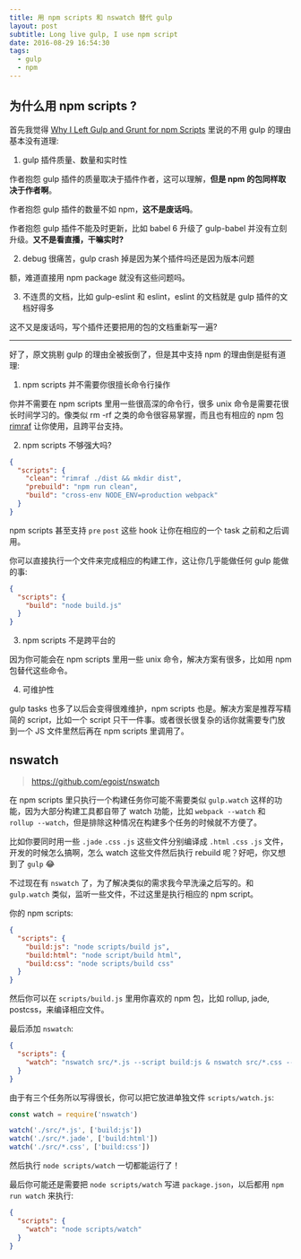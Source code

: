 ```yaml
---
title: 用 npm scripts 和 nswatch 替代 gulp
layout: post
subtitle: Long live gulp, I use npm script
date: 2016-08-29 16:54:30
tags:
  - gulp
  - npm
---
```


## <span>为什么用 npm scripts ?</span>

首先我觉得  [Why I Left Gulp and Grunt for npm Scripts](https://medium.freecodecamp.com/why-i-left-gulp-and-grunt-for-npm-scripts-3d6853dd22b8#.8wsejnq0u) 里说的不用 gulp 的理由基本没有道理:

1. gulp 插件质量、数量和实时性

作者抱怨 gulp 插件的质量取决于插件作者，这可以理解，**但是 npm 的包同样取决于作者啊**。

作者抱怨 gulp 插件的数量不如 npm，**这不是废话吗**。

作者抱怨 gulp 插件不能及时更新，比如 babel 6 升级了 gulp-babel 并没有立刻升级。**又不是看直播，干嘛实时?**

2. debug 很痛苦，gulp crash 掉是因为某个插件吗还是因为版本问题

额，难道直接用 npm package 就没有这些问题吗。

3. 不连贯的文档，比如 gulp-eslint 和 eslint，eslint 的文档就是 gulp 插件的文档好得多

这不又是废话吗，写个插件还要把用的包的文档重新写一遍?

---

好了，原文挑剔 gulp 的理由全被扳倒了，但是其中支持 npm 的理由倒是挺有道理:

1. npm scripts 并不需要你很擅长命令行操作

你并不需要在 npm scripts 里用一些很高深的命令行，很多 unix 命令是需要花很长时间学习的。像类似 rm -rf 之类的命令很容易掌握，而且也有相应的 npm 包 [rimraf](https://github.com/isaacs/rimraf) 让你使用，且跨平台支持。

2. npm scripts 不够强大吗?

```JSON
{
  "scripts": {
    "clean": "rimraf ./dist && mkdir dist",
    "prebuild": "npm run clean",
    "build": "cross-env NODE_ENV=production webpack"
  }
}
```

npm scripts 甚至支持 `pre` `post` 这些 hook 让你在相应的一个 task 之前和之后调用。

你可以直接执行一个文件来完成相应的构建工作，这让你几乎能做任何 gulp 能做的事:

```JSON
{
  "scripts": {
    "build": "node build.js"
  }
}
```

3. npm scripts 不是跨平台的

因为你可能会在 npm scripts 里用一些 unix 命令，解决方案有很多，比如用 npm 包替代这些命令。

4. 可维护性

gulp tasks 也多了以后会变得很难维护，npm scripts 也是。解决方案是推荐写精简的 script，比如一个 script 只干一件事。或者很长很复杂的话你就需要专门放到一个 JS 文件里然后再在 npm scripts 里调用了。

## <span>nswatch</span>

> https://github.com/egoist/nswatch

在 npm scripts 里只执行一个构建任务你可能不需要类似 `gulp.watch` 这样的功能，因为大部分构建工具都自带了 watch 功能，比如 `webpack --watch` 和 `rollup --watch`，但是排除这种情况在构建多个任务的时候就不方便了。

比如你要同时用一些 `.jade` `.css` `.js` 这些文件分别编译成 `.html` `.css` `.js` 文件，开发的时候怎么搞啊，怎么 watch 这些文件然后执行 rebuild 呢？好吧，你又想到了 `gulp` 😂

不过现在有 `nswatch` 了，为了解决类似的需求我今早洗澡之后写的。和 `gulp.watch` 类似，监听一些文件，不过这里是执行相应的 npm script。

你的 npm scripts:

```JSON
{
  "scripts": {
    "build:js": "node scripts/build js",
    "build:html": "node script/build html",
    "build:css": "node scripts/build css"
  }
}
```

然后你可以在 `scripts/build.js` 里用你喜欢的 npm 包，比如 rollup, jade, postcss，来编译相应文件。

最后添加 `nswatch`:

```JSON
{
  "scripts": {
    "watch": "nswatch src/*.js --script build:js & nswatch src/*.css --script build:css  & nswatch src/*.jade --script build:html "
  }
}
```

由于有三个任务所以写得很长，你可以把它放进单独文件 `scripts/watch.js`:

```JavaScript
const watch = require('nswatch')

watch('./src/*.js', ['build:js'])
watch('./src/*.jade', ['build:html'])
watch('./src/*.css', ['build:css'])
```

然后执行 `node scripts/watch` 一切都能运行了！

最后你可能还是需要把 `node scripts/watch` 写进 `package.json`，以后都用 `npm run watch` 来执行:

```JSON
{
  "scripts": {
    "watch": "node scripts/watch"
  }
}
```